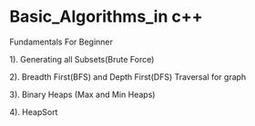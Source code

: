 # Basic_Algorithms_in c++
Fundamentals For Beginner

1). Generating all Subsets(Brute Force)

2). Breadth First(BFS) and Depth First(DFS) Traversal for graph

3). Binary Heaps (Max and Min Heaps)

4). HeapSort


